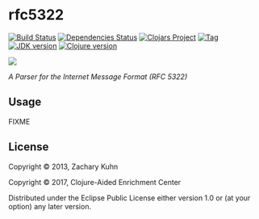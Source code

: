 # rfc5322

[![Build Status][travis-badge]][travis]
[![Dependencies Status][deps-badge]][deps]
[![Clojars Project][clojars-badge]][clojars]
[![Tag][tag-badge]][tag]
[![JDK version][jdk-v]](.travis.yml)
[![Clojure version][clojure-v]](project.clj)

[![][logo]][logo-large]

*A Parser for the Internet Message Format (RFC 5322)*


## Usage

FIXME


## License

Copyright © 2013, Zachary Kuhn

Copyright © 2017, Clojure-Aided Enrichment Center

Distributed under the Eclipse Public License either version 1.0 or (at
your option) any later version.


<!-- Named page links below: /-->

[travis]: https://travis-ci.org/clojusc/rfc5322
[travis-badge]: https://travis-ci.org/clojusc/rfc5322.png?branch=master
[deps]: http://jarkeeper.com/clojusc/rfc5322
[deps-badge]: http://jarkeeper.com/clojusc/rfc5322/status.svg
[logo]: resources/images/logo.png
[logo-large]: resources/images/logo-large.png
[tag-badge]: https://img.shields.io/github/tag/clojusc/rfc5322.svg
[tag]: https://github.com/clojusc/rfc5322/tags
[clojure-v]: https://img.shields.io/badge/clojure-1.8.0-blue.svg
[jdk-v]: https://img.shields.io/badge/jdk-1.7+-blue.svg
[clojars]: https://clojars.org/clojusc/rfc5322
[clojars-badge]: https://img.shields.io/clojars/v/clojusc/rfc5322.svg
